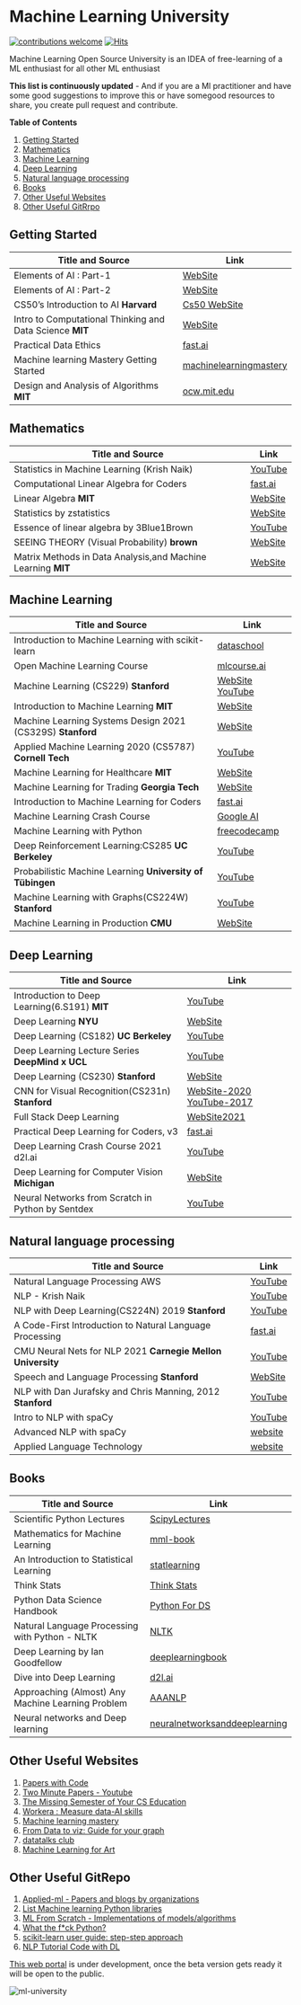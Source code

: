 # Machine Learning University


[![contributions welcome](https://img.shields.io/badge/contributions-welcome-brightgreen.svg?style=flat)](./contribute.md)
[![Hits](https://hits.seeyoufarm.com/api/count/incr/badge.svg?url=https%3A%2F%2Fgithub.com%2Fd0r1h%2FML-University&count_bg=%2379C83D&title_bg=%23555555&icon=&icon_color=%23E7E7E7&title=hits&edge_flat=false)](https://hits.seeyoufarm.com)


Machine Learning Open Source University is an IDEA of free-learning of a ML enthusiast for all other ML enthusiast

**This list is continuously updated** - And if you are a Ml practitioner and have some good suggestions to improve this or have somegood resources to share, you create pull request and contribute.


**Table of Contents**

1. [Getting Started](#getting-started)
2. [Mathematics](#mathematics)
3. [Machine Learning](#machine-learning)
4. [Deep Learning](#deep-learning)
5. [Natural language processing](#natural-language-processing)
6. [Books](#books)
7. [Other Useful Websites](#other-useful-websites)
8. [Other Useful GitRrpo](#other-useful-gitrepo)










## Getting Started

 | Title and Source                                             | Link                               				          |
 |------------------------------------------------------------  | -------------------------------------------------------------|
 | Elements of AI :  Part-1                                     | [WebSite](https://course.elementsofai.com/)				  |
 | Elements of AI :  Part-2                                     | [WebSite](https://buildingai.elementsofai.com/) 			  |
 | CS50’s Introduction to AI	**Harvard**			            | [Cs50 WebSite](https://cs50.harvard.edu/ai/2020/)			  |
 | Intro to Computational Thinking and Data Science **MIT**     | [WebSite](https://ocw.mit.edu/courses/electrical-engineering-and-computer-science/6-0002-introduction-to-computational-thinking-and-data-science-fall-2016/)
 | Practical Data Ethics										| [fast.ai](https://ethics.fast.ai/)
 | Machine learning Mastery Getting Started 					| [machinelearningmastery](https://machinelearningmastery.com/start-here/)
 | Design and Analysis of Algorithms **MIT**					| [ocw.mit.edu](https://ocw.mit.edu/courses/electrical-engineering-and-computer-science/6-046j-design-and-analysis-of-algorithms-spring-2015/)

 

## Mathematics


 | Title and Source                                             | Link                               				          |
 |------------------------------------------------------------  | -------------------------------------------------------------
 | Statistics in Machine Learning (Krish Naik)                  | [YouTube](https://www.youtube.com/playlist?list=PLZoTAELRMXVMhVyr3Ri9IQ-t5QPBtxzJO)
 | Computational Linear Algebra for Coders						| [fast.ai](https://github.com/fastai/numerical-linear-algebra/blob/master/README.md)
 | Linear Algebra  **MIT**										| [WebSite](https://openlearninglibrary.mit.edu/courses/course-v1:OCW+18.06SC+2T2019/course/)|
 | Statistics by zstatistics									| [WebSite](https://www.zstatistics.com/videos)|
 | Essence of linear algebra by 3Blue1Brown						| [YouTube](https://www.youtube.com/playlist?list=PLZHQObOWTQDPD3MizzM2xVFitgF8hE_ab)|
 | SEEING THEORY (Visual Probability)	**brown**    		    | [WebSite](https://seeing-theory.brown.edu/basic-probability/index.html)|
 | Matrix Methods in Data Analysis,and Machine Learning **MIT** | [WebSite](https://ocw.mit.edu/courses/mathematics/18-065-matrix-methods-in-data-analysis-signal-processing-and-machine-learning-spring-2018/)



## Machine Learning

 | Title and Source                                             | Link                               				           |
 |------------------------------------------------------------  | -------------------------------------------------------------|
 | Introduction to Machine Learning with scikit-learn 			| [dataschool](https://courses.dataschool.io/introduction-to-machine-learning-with-scikit-learn)|
 | Open Machine Learning Course 								| [mlcourse.ai](https://mlcourse.ai/)						   |
 | Machine Learning (CS229) **Stanford**						| [WebSite](http://cs229.stanford.edu/syllabus-spring2020.html) [YouTube](https://www.youtube.com/playlist?list=PLoROMvodv4rMiGQp3WXShtMGgzqpfVfbU)|
 | Introduction to Machine Learning **MIT** 					| [WebSite](https://tinyurl.com/ybl6udcr)					   |
 | Machine Learning Systems Design 2021 (CS329S) **Stanford**   | [WebSite](https://stanford-cs329s.github.io/syllabus.html)   |
 | Applied Machine Learning 2020 (CS5787) **Cornell Tech**      | [YouTube](https://www.youtube.com/playlist?list=PL2UML_KCiC0UlY7iCQDSiGDMovaupqc83)
 | Machine Learning for Healthcare **MIT** 						| [WebSite](https://tinyurl.com/yxgeesdf)					   |
 | Machine Learning for Trading **Georgia Tech**				| [WebSite](https://lucylabs.gatech.edu/ml4t/)				   |	
 | Introduction to Machine Learning for Coders					| [fast.ai](https://course18.fast.ai/ml.html)
 | Machine Learning Crash Course								| [Google AI](https://developers.google.com/machine-learning/crash-course)|
 | Machine Learning with Python 								| [freecodecamp](https://www.freecodecamp.org/learn/machine-learning-with-python/)|
 | Deep Reinforcement Learning:CS285 **UC Berkeley**			| [YouTube](https://www.youtube.com/playlist?list=PL_iWQOsE6TfURIIhCrlt-wj9ByIVpbfGc)|
 | Probabilistic Machine Learning **University of Tübingen**    | [YouTube](https://www.youtube.com/playlist?list=PL05umP7R6ij1tHaOFY96m5uX3J21a6yNd)|
 | Machine Learning with Graphs(CS224W) **Stanford** 			| [YouTube](https://www.youtube.com/playlist?list=PLoROMvodv4rPLKxIpqhjhPgdQy7imNkDn)|
 | Machine Learning in Production **CMU**						| [WebSite](https://ckaestne.github.io/seai/)
 	

## Deep Learning
 
 
 | Title and Source                                             | Link                               				           |
 |------------------------------------------------------------  | -------------------------------------------------------------|
 | Introduction to Deep Learning(6.S191) **MIT**		 		| [YouTube](https://tinyurl.com/y2jmc89y)					   |
 | Deep Learning **NYU**					 					| [WebSite](https://atcold.github.io/pytorch-Deep-Learning/)   |
 | Deep Learning (CS182) **UC Berkeley**						| [YouTube](https://www.youtube.com/playlist?list=PL_iWQOsE6TfVmKkQHucjPAoRtIJYt8a5A)
 | Deep Learning Lecture Series	**DeepMind x UCL**			    | [YouTube](https://tinyurl.com/create.php)   				   |
 | Deep Learning (CS230) **Stanford**						    | [WebSite](https://cs230.stanford.edu/lecture/)               | 
 | CNN for Visual Recognition(CS231n) **Stanford**    		    | [WebSite-2020](https://cs231n.github.io/)  [YouTube-2017](https://tinyurl.com/y2gghbvs)|
 | Full Stack Deep Learning   									| [WebSite](https://course.fullstackdeeplearning.com/)[2021](https://fullstackdeeplearning.com/spring2021/)|
 | Practical Deep Learning for Coders, v3                       | [fast.ai](https://course19.fast.ai/index.html)			   |
 | Deep Learning Crash Course 2021 d2l.ai 						| [YouTube](https://www.youtube.com/playlist?list=PLZSO_6-bSqHQsDaBNtcFwMQuJw_djFnbd)|
 | Deep Learning for Computer Vision **Michigan**				| [WebSite](https://web.eecs.umich.edu/~justincj/teaching/eecs498/FA2020/)|
 | Neural Networks from Scratch in Python by Sentdex			| [YouTube](https://www.youtube.com/playlist?app=desktop&list=PLQVvvaa0QuDcjD5BAw2DxE6OF2tius3V3)|



## Natural language processing 

 | Title and Source                                             | Link                               				          |
 | ------------------------------------------------------------ | -----------------------------------------------------------|
 | Natural Language Processing AWS								| [YouTube](https://www.youtube.com/playlist?list=PL8P_Z6C4GcuWfAq8Pt6PBYlck4OprHXsw)
 | NLP - Krish Naik 				                            | [YouTube](https://www.youtube.com/playlist?list=PLZoTAELRMXVMdJ5sqbCK2LiM0HhQVWNzm)
 | NLP with Deep Learning(CS224N) 2019 **Stanford**     		| [YouTube](https://www.youtube.com/playlist?list=PLoROMvodv4rOhcuXMZkNm7j3fVwBBY42z)
 | A Code-First Introduction to Natural Language Processing     | [fast.ai](https://www.fast.ai/2019/07/08/fastai-nlp/)|
 | CMU Neural Nets for NLP 2021  **Carnegie Mellon University** | [YouTube](https://www.youtube.com/playlist?list=PL8PYTP1V4I8AkaHEJ7lOOrlex-pcxS-XV)|
 | Speech and Language Processing **Stanford** 					| [WebSite](https://web.stanford.edu/~jurafsky/slp3/) |
 | NLP with Dan Jurafsky and Chris Manning, 2012 **Stanford**   | [YouTube](https://www.youtube.com/playlist?list=PLoROMvodv4rOFZnDyrlW3-nI7tMLtmiJZ)|
 | Intro to NLP with spaCy   									| [YouTube](https://www.youtube.com/playlist?list=PLBmcuObd5An559HbDr_alBnwVsGq-7uTF)|
 | Advanced NLP with spaCy 										| [website](https://course.spacy.io/en/)                                             |
 | Applied Language Technology 									| [website](https://applied-language-technology.readthedocs.io/en/latest/)
  


## Books


 | Title and Source                                             | Link                               				         |
 |------------------------------------------------------------  | -----------------------------------------------------------|
 | Scientific Python Lectures		 							| [ScipyLectures](https://scipy-lectures.org/_downloads/ScipyLectures-simple.pdf)|
 | Mathematics for Machine Learning							    | [mml-book](https://mml-book.github.io/book/mml-book.pdf)	 |
 | An Introduction to Statistical Learning                      | [statlearning](https://www.statlearning.com/)              |
 | Think Stats 													| [Think Stats](https://greenteapress.com/wp/think-stats-2e/)|
 | Python Data Science Handbook                                 | [Python For DS](https://jakevdp.github.io/PythonDataScienceHandbook/)|
 | Natural Language Processing with Python - NLTK               | [NLTK](https://www.nltk.org/book/)						 |
 | Deep Learning by Ian Goodfellow             					| [deeplearningbook](https://www.deeplearningbook.org/)		 |
 | Dive into Deep Learning 										| [d2l.ai](https://d2l.ai/index.html)
 | Approaching (Almost) Any Machine Learning Problem    		| [AAANLP](https://github.com/abhishekkrthakur/approachingalmost/blob/master/AAAMLP.pdf)|
 | Neural networks and Deep learning							| [neuralnetworksanddeeplearning](http://neuralnetworksanddeeplearning.com/index.html)
 

 
## Other Useful Websites


1.	[Papers with Code](https://paperswithcode.com/sota)
2.	[Two Minute Papers - Youtube](https://www.youtube.com/c/K%C3%A1rolyZsolnai/videos)
3.  [The Missing Semester of Your CS Education](https://missing.csail.mit.edu/2020/)
4.  [Workera :  Measure data-AI skills](https://workera.ai/)
5.  [Machine learning mastery](https://machinelearningmastery.com/start-here/)
6.  [From Data to viz: Guide for your graph](https://www.data-to-viz.com/)
7.  [datatalks club](https://datatalks.club/)
8.  [Machine Learning for Art](https://ml4a.net/fundamentals/)


## Other Useful GitRepo

1. [Applied-ml - Papers and blogs by organizations ](https://github.com/eugeneyan/applied-ml)
2. [List Machine learning Python libraries](https://github.com/ml-tooling/best-of-ml-python)
3. [ML From Scratch - Implementations of models/algorithms](https://github.com/eriklindernoren/ML-From-Scratch)
4. [What the f*ck Python?](https://github.com/satwikkansal/wtfpython)
5. [scikit-learn user guide: step-step approach](https://scikit-learn.org/stable/user_guide.html)
6. [NLP Tutorial Code with DL](https://github.com/graykode/nlp-tutorial)

[This web portal](59r.gitbook.io/ml-university/) is under development, once the beta version gets ready it will be open to the public.

![ml-university](https://github.com/d0r1h/ML-University/blob/master/images/ml_university.png)

